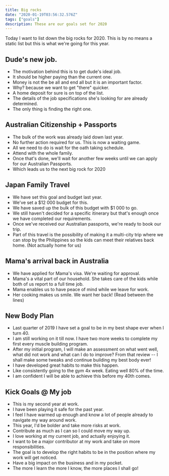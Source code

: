```yaml
---
title: Big rocks
date: "2020-01-19T03:56:32.576Z"
tags: ["goals"]
description: These are our goals set for 2020
---
```

Today I want to list down the big rocks for 2020.
This is by no means a static list but this is what we're going for this year.

## Dude's new job.

* The motivation behind this is to get dude's ideal job.
* It should be higher paying than the current one.
* Money is not the be all and end all but it is an important factor.
* Why? because we want to get "there" quicker.
* A home deposit for sure is on top of the list.
* The details of the job specifications she's looking for are already determined.
* The only thing is finding the right one.

## Australian Citizenship + Passports

* The bulk of the work was already laid down last year.
* No further action required for us. This is now a waiting game.
* All we need to do is wait for the oath taking schedule.
* Attend with the whole family.
* Once that's done, we'll wait for another few weeks until we can apply for our Australian Passports.
* Which leads us to the next big rock for 2020

## Japan Family Travel

* We have set this goal and budget last year.
* We've set a $12 000 budget for this.
* We have saved up the bulk of this budget with $1 000 to go.
* We still haven't decided for a specific itinerary but that's enough once we have completed our requirements.
* Once we've received our Australian passports, we're ready to book our trip.
* Part of this travel is the possibility of making it a multi-city trip where we can stop by the Philippines so the kids can meet their relatives back home. (Not actually home for us)

## Mama's arrival back in Australia

* We have applied for Mama's visa. We're waiting for approval.
* Mama's a vital part of our household. She takes care of the kids while both of us report to a full time job.
* Mama enables us to have peace of mind while we leave for work.
* Her cooking makes us smile. We want her back! (Read between the lines)

## New Body Plan

* Last quarter of 2019 I have set a goal to be in my best shape ever when I turn 40.
* I am still working on it till now. I have two more weeks to complete my first every muscle building program.
* After my initial program, I will make an assessment on what went well, what did not work and what can I do to improve?
From that review -- I shall make some tweaks and continue building my best body ever!
* I have developed great habits to make this happen.
* Like consistently going to the gym 4x week. Eating well 80% of the time.
* I am confident I will be able to achieve this before my 40th comes.

## Kick Goals @ My job

* This is my second year at work.
* I have been playing it safe for the past year.
* I feel I have warmed up enough and know a lot of people already to navigate my way around work.
* This year, I'd be bolder and take more risks at work.
* Contribute as much as I can so I could move my way up.
* I love working at my current job, and actually enjoying it.
* I want to be a major contributor at my work and take on more responsibilities.
* The goal is to develop the right habits to be in the position where my work will get noticed.
* Have a big impact on the business and in my pocket.
* The more I learn the more I know, the more places I shall go!


